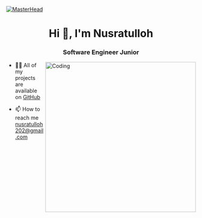 [![MasterHead](https://developers.giphy.com/branch/master/static/api-512d36c09662682717108a38bbb5c57d.gif)](https://rishavchanda.io)

<h1 align="center">Hi 👋, I'm Nusratulloh</h1>
<h3 align="center">Software Engineer Junior</h3>

<img align="right" alt="Coding" width="400" src="https://cdn.dribbble.com/users/1162077/screenshots/3848914/programmer.gif">

- 👨‍💻 All of my projects are available on [GitHub](https://github.com/Nusratulloh202)

- 📫 How to reach me nusratulloh202@gmail.com
